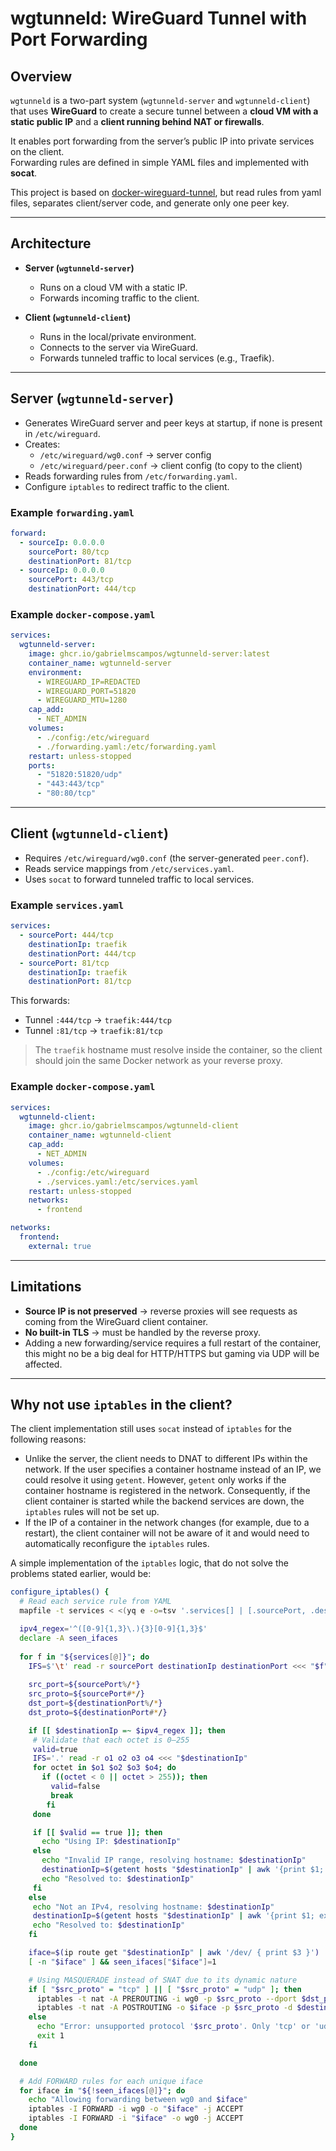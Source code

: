 # wgtunneld: WireGuard Tunnel with Port Forwarding

## Overview

`wgtunneld` is a two-part system (`wgtunneld-server` and `wgtunneld-client`) that uses **WireGuard** to create a secure tunnel between a **cloud VM with a static public IP** and a **client running behind NAT or firewalls**.  

It enables port forwarding from the server’s public IP into private services on the client.  
Forwarding rules are defined in simple YAML files and implemented with **socat**.

This project is based on [docker-wireguard-tunnel](https://github.com/DigitallyRefined/docker-wireguard-tunnel), but read rules from yaml files, separates client/server code, and generate only one peer key.

---

## Architecture

- **Server (`wgtunneld-server`)**
  - Runs on a cloud VM with a static IP.
  - Forwards incoming traffic to the client.

- **Client (`wgtunneld-client`)**
  - Runs in the local/private environment.
  - Connects to the server via WireGuard.
  - Forwards tunneled traffic to local services (e.g., Traefik).


---

## Server (`wgtunneld-server`)

- Generates WireGuard server and peer keys at startup, if none is present in `/etc/wireguard`.
- Creates:
  - `/etc/wireguard/wg0.conf` → server config
  - `/etc/wireguard/peer.conf` → client config (to copy to the client)
- Reads forwarding rules from `/etc/forwarding.yaml`.
- Configure `iptables` to redirect traffic to the client.

### Example `forwarding.yaml`

```yaml
forward:
  - sourceIp: 0.0.0.0
    sourcePort: 80/tcp
    destinationPort: 81/tcp
  - sourceIp: 0.0.0.0
    sourcePort: 443/tcp
    destinationPort: 444/tcp
```

### Example `docker-compose.yaml`

```yaml
services:
  wgtunneld-server:
    image: ghcr.io/gabrielmscampos/wgtunneld-server:latest
    container_name: wgtunneld-server
    environment:
      - WIREGUARD_IP=REDACTED
      - WIREGUARD_PORT=51820
      - WIREGUARD_MTU=1280
    cap_add:
      - NET_ADMIN
    volumes:
      - ./config:/etc/wireguard
      - ./forwarding.yaml:/etc/forwarding.yaml
    restart: unless-stopped
    ports:
      - "51820:51820/udp"
      - "443:443/tcp"
      - "80:80/tcp"
```

---

## Client (`wgtunneld-client`)

- Requires `/etc/wireguard/wg0.conf` (the server-generated `peer.conf`).
- Reads service mappings from `/etc/services.yaml`.
- Uses `socat` to forward tunneled traffic to local services.

### Example `services.yaml`

```yaml
services:
  - sourcePort: 444/tcp
    destinationIp: traefik
    destinationPort: 444/tcp
  - sourcePort: 81/tcp
    destinationIp: traefik
    destinationPort: 81/tcp
```

This forwards:
- Tunnel `:444/tcp` → `traefik:444/tcp`  
- Tunnel `:81/tcp` → `traefik:81/tcp`  

> The `traefik` hostname must resolve inside the container, so the client should join the same Docker network as your reverse proxy.

### Example `docker-compose.yaml`

```yaml
services:
  wgtunneld-client:
    image: ghcr.io/gabrielmscampos/wgtunneld-client
    container_name: wgtunneld-client
    cap_add:
      - NET_ADMIN
    volumes:
      - ./config:/etc/wireguard
      - ./services.yaml:/etc/services.yaml
    restart: unless-stopped
    networks:
      - frontend

networks:
  frontend:
    external: true
```

---

## Limitations

- **Source IP is not preserved** → reverse proxies will see requests as coming from the WireGuard client container.  
- **No built-in TLS** → must be handled by the reverse proxy.  
- Adding a new forwarding/service requires a full restart of the container, this might no be a big deal for HTTP/HTTPS but gaming via UDP will be affected.

---

## Why not use `iptables` in the client?

The client implementation still uses `socat` instead of `iptables` for the following reasons:

- Unlike the server, the client needs to DNAT to different IPs within the network. If the user specifies a container hostname instead of an IP, we could resolve it using `getent`. However, `getent` only works if the container hostname is registered in the network. Consequently, if the client container is started while the backend services are down, the `iptables` rules will not be set up.
- If the IP of a container in the network changes (for example, due to a restart), the client container will not be aware of it and would need to automatically reconfigure the `iptables` rules.

A simple implementation of the `iptables` logic, that do not solve the problems stated earlier, would be:

```bash
configure_iptables() {
  # Read each service rule from YAML
  mapfile -t services < <(yq e -o=tsv '.services[] | [.sourcePort, .destinationIp, .destinationPort]' /etc/services.yaml)

  ipv4_regex='^([0-9]{1,3}\.){3}[0-9]{1,3}$'
  declare -A seen_ifaces
  
  for f in "${services[@]}"; do
    IFS=$'\t' read -r sourcePort destinationIp destinationPort <<< "$f"
  
    src_port=${sourcePort%/*}
    src_proto=${sourcePort#*/}
    dst_port=${destinationPort%/*}
    dst_proto=${destinationPort#*/}

    if [[ $destinationIp =~ $ipv4_regex ]]; then
	 # Validate that each octet is 0–255
	 valid=true
	 IFS='.' read -r o1 o2 o3 o4 <<< "$destinationIp"
	 for octet in $o1 $o2 $o3 $o4; do
	   if ((octet < 0 || octet > 255)); then
	     valid=false
		 break
		fi
	 done

	 if [[ $valid == true ]]; then
	   echo "Using IP: $destinationIp"
	 else
	   echo "Invalid IP range, resolving hostname: $destinationIp"
	   destinationIp=$(getent hosts "$destinationIp" | awk '{print $1; exit}')
	   echo "Resolved to: $destinationIp"
	 fi
	else
	 echo "Not an IPv4, resolving hostname: $destinationIp"
	 destinationIp=$(getent hosts "$destinationIp" | awk '{print $1; exit}')
	 echo "Resolved to: $destinationIp"
	fi 

    iface=$(ip route get "$destinationIp" | awk '/dev/ { print $3 }')
    [ -n "$iface" ] && seen_ifaces["$iface"]=1

    # Using MASQUERADE instead of SNAT due to its dynamic nature
    if [ "$src_proto" = "tcp" ] || [ "$src_proto" = "udp" ]; then
      iptables -t nat -A PREROUTING -i wg0 -p $src_proto --dport $dst_port -j DNAT --to-destination $destinationIp:$dst_port
      iptables -t nat -A POSTROUTING -o $iface -p $src_proto -d $destinationIp --dport $dst_port -j MASQUERADE
    else
      echo "Error: unsupported protocol '$src_proto'. Only 'tcp' or 'udp' are allowed." >&2
      exit 1
    fi

  done

  # Add FORWARD rules for each unique iface
  for iface in "${!seen_ifaces[@]}"; do
    echo "Allowing forwarding between wg0 and $iface"
    iptables -I FORWARD -i wg0 -o "$iface" -j ACCEPT
    iptables -I FORWARD -i "$iface" -o wg0 -j ACCEPT
  done
}
```

